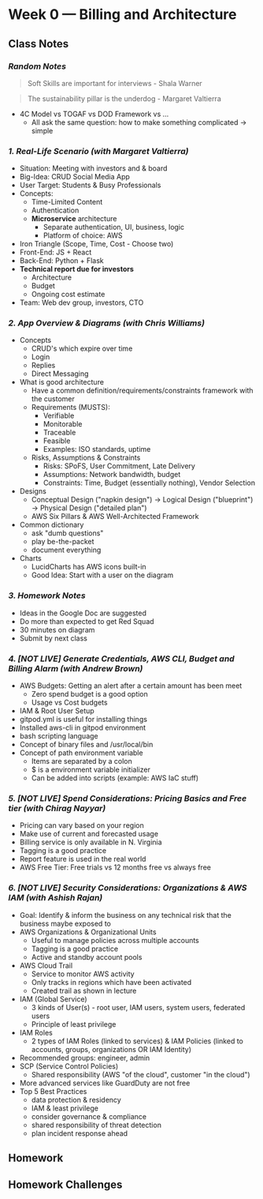 # Week 0 — Billing and Architecture



## Class Notes

### _Random Notes_

> Soft Skills are important for interviews - Shala Warner

> The sustainability pillar is the underdog - Margaret Valtierra

- 4C Model vs TOGAF vs DOD Framework vs ...
  - All ask the same question: how to make something complicated → simple

### _1. Real-Life Scenario (with Margaret Valtierra)_

- Situation: Meeting with investors and & board
- Big-Idea: CRUD Social Media App
- User Target: Students & Busy Professionals
- Concepts:
  - Time-Limited Content
  - Authentication
  - **Microservice** architecture
    - Separate authentication, UI, business, logic
    - Platform of choice: AWS
- Iron Triangle (Scope, Time, Cost - Choose two)
- Front-End: JS + React
- Back-End: Python + Flask
- **Technical report due for investors**
  - Architecture
  - Budget
  - Ongoing cost estimate
- Team: Web dev group, investors, CTO

### _2. App Overview & Diagrams (with Chris Williams)_

- Concepts
  - CRUD's which expire over time
  - Login
  - Replies
  - Direct Messaging
- What is good architecture
  - Have a common definition/requirements/constraints framework with the customer
  - Requirements (MUSTS):
    - Verifiable
    - Monitorable
    - Traceable
    - Feasible
    - Examples: ISO standards, uptime
  - Risks, Assumptions & Constraints
    - Risks: SPoFS, User Commitment, Late Delivery
    - Assumptions: Network bandwidth, budget
    - Constraints: Time, Budget (essentially nothing), Vendor Selection
- Designs
  - Conceptual Design ("napkin design") → Logical Design ("blueprint") → Physical Design ("detailed plan")
  - AWS Six Pillars & AWS Well-Architected Framework
- Common dictionary
  - ask "dumb questions"
  - play be-the-packet
  - document everything
- Charts
  - LucidCharts has AWS icons built-in
  - Good Idea: Start with a user on the diagram

### _3. Homework Notes_

- Ideas in the Google Doc are suggested
- Do more than expected to get Red Squad
- 30 minutes on diagram
- Submit by next class

### _4. [NOT LIVE] Generate Credentials, AWS CLI, Budget and Billing Alarm (with Andrew Brown)_

- AWS Budgets: Getting an alert after a certain amount has been meet
  - Zero spend budget is a good option
  - Usage vs Cost budgets
- IAM & Root User Setup
- gitpod.yml is useful for installing things
- Installed aws-cli in gitpod environment
- bash scripting language
- Concept of binary files and /usr/local/bin
- Concept of path environment variable
  - Items are separated by a colon
  - $ is a environment variable initializer
  - Can be added into scripts (example: AWS IaC stuff)


### _5. [NOT LIVE] Spend Considerations: Pricing Basics and Free tier (with Chirag Nayyar)_

- Pricing can vary based on your region
- Make use of current and forecasted  usage
- Billing service is only available in N. Virginia
- Tagging is a good practice
- Report feature is used in the real world
- AWS Free Tier: Free trials vs 12 months free vs always free


### _6. [NOT LIVE] Security Considerations: Organizations & AWS IAM (with Ashish Rajan)_

- Goal: Identify & inform the business on any technical risk that the business maybe exposed to
- AWS Organizations & Organizational Units
  - Useful to manage policies across multiple accounts
  - Tagging is a good practice
  - Active and standby account pools
- AWS Cloud Trail
  - Service to monitor AWS activity
  - Only tracks in regions which have been activated
  - Created trail as shown in lecture
- IAM (Global Service)
  - 3 kinds of User(s) - root user, IAM users, system users, federated users
  - Principle of least privilege
- IAM Roles
  - 2 types of IAM Roles (linked to services) & IAM Policies (linked to accounts, groups, organizations OR IAM Identity)
- Recommended groups: engineer, admin
- SCP (Service Control Policies)
  - Shared responsibility (AWS "of the cloud", customer "in the cloud")
- More advanced services like GuardDuty are not free
- Top 5 Best Practices
  - data protection & residency
  - IAM & least privilege
  - consider governance & compliance 
  - shared responsibility of threat detection
  - plan incident response ahead


## Homework


## Homework Challenges 
